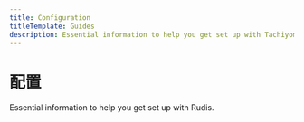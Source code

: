 ```yaml
---
title: Configuration
titleTemplate: Guides
description: Essential information to help you get set up with Tachiyomi.
---
```


# 配置

Essential information to help you get set up with Rudis.
